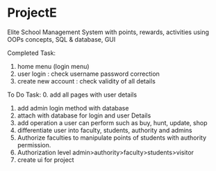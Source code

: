# ProjectE
Elite School Management System with points, rewards, activities using OOPs concepts, SQL & database, GUI

Completed Task:
1. home menu (login menu)
2. user login : check username password correction
3. create new account : check validity of all details



To Do Task:
0. add all pages with user details
1. add admin login method with database
2. attach with database for login and user Details
3. add operation a user can perform such as buy, hunt, update, shop
4. differentiate user into faculty, students, authority and admins
5. Authorize faculties to manipulate points of students with authority permission.
6. Authorization level admin>authority>faculty>students>visitor
7. create ui for project 
